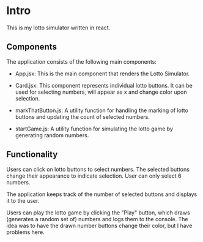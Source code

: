 # Intro

This is my lotto simulator written in react. 

## Components

The application consists of the following main components:

- App.jsx: This is the main component that renders the Lotto Simulator.

- Card.jsx: This component represents individual lotto buttons. It can be used for selecting numbers, will appear as x and change color upon selection. 

- markThatButton.js: A utility function for handling the marking of lotto buttons and updating the count of selected numbers.

- startGame.js: A utility function for simulating the lotto game by generating random numbers.

## Functionality

Users can click on lotto buttons to select numbers. The selected buttons change their appearance to indicate selection. User can only select 6 numbers.

The application keeps track of the number of selected buttons and displays it to the user.

Users can play the lotto game by clicking the "Play" button, which draws (generates a random set of) numbers and logs them to the console. The idea was to have the drawn number buttons change their color, but I have problems here.
